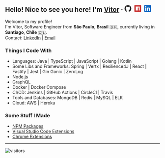 ## Hello! Nice to see you here! I'm [Vitor](https://vitorsalgado.github.io/) · <a href="https://github.com/vitorsalgado"><img alt="Github Profile" width="22px" src="assets/github.svg" /></a>&nbsp;&nbsp;<a href="https://www.npmjs.com/~vitor.salgado"><img alt="NPM Packages" width="22px" src="assets/npm.svg" /></a>&nbsp;&nbsp;<a href="https://www.linkedin.com/in/vitorsalgado/"><img alt="LinkedIn Profile" width="22px" src="assets/linkedin.svg" /></a>

Welcome to my profile!  
I'm Vitor, Software Engineer from **São Paulo**, **Brasil** 🇧🇷, currently living in **Santiago**, **Chile** 🇨🇱.  
Contact: [LinkedIn](https://www.linkedin.com/in/vitorsalgado/?locale=en_US) | [Email](mailto:vsalgadopb@gmail.com)

### Things I Code With

- Languages: Java | TypeScript | JavaScript | Golang | Kotlin
- Some Libs and Frameworks: Spring | Vertx | Resilience4J | React | Fastify | Jest | Gin Gonic | ZeroLog
- Node.js
- GraphQL
- Docker | Docker Compose
- CI/CD: Jenkins | GitHub Actions | CircleCI | Travis
- Tools and Databases: MongoDB | Redis | MySQL | ELK
- Cloud: AWS | Heroku

### Some Stuff I Made

- [NPM Packages](https://www.npmjs.com/~vitor.salgado)
- [Visual Studio Code Extensions](https://marketplace.visualstudio.com/search?term=publisher%3A%22Vitor%20Hugo%20Salgado%22&target=VSCode&category=All%20categories&sortBy=Relevance)
- [Chrome Extensions](https://chrome.google.com/webstore/detail/obhoegnhoffpojcnnkknbiilaphdmeea?authuser=0&hl=en-US)

---

![visitors](https://visitor-badge-reloaded.herokuapp.com/badge?page_id=vitorsalgado.vitorsalgado&color=00cf00)
